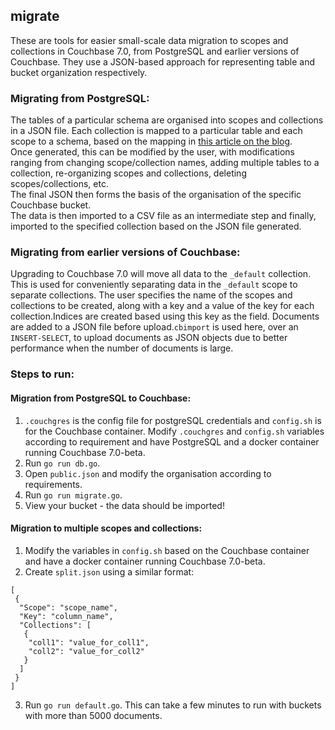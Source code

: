 ## migrate

These are tools for easier small-scale data migration to scopes and collections in Couchbase 7.0, from PostgreSQL and earlier versions of Couchbase. They use a JSON-based approach for representing table and bucket organization respectively.  

### Migrating from PostgreSQL: 
The tables of a particular schema are organised into scopes and collections in a JSON file. Each collection is mapped to a particular table and each scope to a schema, based on the mapping in [this article on the blog](https://blog.couchbase.com/scopes-and-collections-for-modern-multi-tenant-applications-couchbase-7-0/).  
Once generated, this can be modified by the user, with modifications ranging from changing scope/collection names, adding multiple tables to a collection, re-organizing scopes and collections, deleting scopes/collections, etc.    
The final JSON then forms the basis of the organisation of the specific Couchbase bucket.  
The data is then imported to a CSV file as an intermediate step and finally, imported to the specified collection based on the JSON file generated. 

### Migrating from earlier versions of Couchbase:  
Upgrading to Couchbase 7.0 will move all data to the `_default` collection. This is used for conveniently separating data in the `_default` scope to separate collections. 
The user specifies the name of the scopes and collections to be created, along with a key and a value of the key for each collection.Indices are created based using this key as the field. Documents are added to a JSON file before upload.`cbimport` is used here, over an `INSERT-SELECT`, to upload documents as JSON objects due to better performance when the number of documents is large.

### Steps to run: 
#### Migration from PostgreSQL to Couchbase:  
1. `.couchgres` is the config file for postgreSQL credentials and `config.sh` is for the Couchbase container. Modify `.couchgres` and `config.sh` variables according to requirement and have PostgreSQL and a docker container running Couchbase 7.0-beta.     
2. Run `go run db.go`.  
3. Open `public.json` and modify the organisation according to requirements.   
4. Run `go run migrate.go`.  
5. View your bucket - the data should be imported!   

#### Migration to multiple scopes and collections:  
1. Modify the variables in `config.sh` based on the Couchbase container and have a docker container running Couchbase 7.0-beta. 
2. Create `split.json` using a similar format: 
```
[
 {
  "Scope": "scope_name",
  "Key": "column_name",
  "Collections": [
   {
    "coll1": "value_for_coll1",
    "coll2": "value_for_coll2"
   }
  ]
 }
]
```   
3. Run `go run default.go`. This can take a few minutes to run with buckets with more than 5000 documents.  
